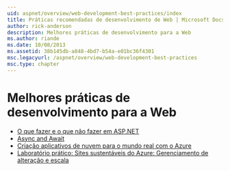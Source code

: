 ```yaml
---
uid: aspnet/overview/web-development-best-practices/index
title: Práticas recomendadas de desenvolvimento de Web | Microsoft Docs
author: rick-anderson
description: Melhores práticas de desenvolvimento para a Web
ms.author: riande
ms.date: 10/08/2013
ms.assetid: 38b145db-a848-4bd7-b54a-e01bc36f4301
msc.legacyurl: /aspnet/overview/web-development-best-practices
msc.type: chapter
---
```

<a name="web-development-best-practices"></a>Melhores práticas de desenvolvimento para a Web
====================

- [O que fazer e o que não fazer em ASP.NET](what-not-to-do-in-aspnet-and-what-to-do-instead.md)
- [Async and Await](async-and-await.md)
- [Criação aplicativos de nuvem para o mundo real com o Azure](../developing-apps-with-windows-azure/building-real-world-cloud-apps-with-windows-azure/index.md)
- [Laboratório prático: Sites sustentáveis do Azure: Gerenciamento de alteração e escala](../developing-apps-with-windows-azure/maintainable-azure-websites-managing-change-and-scale.md)
